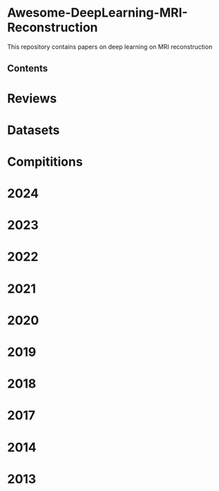 # Awesome-DeepLearning-MRI-Reconstruction
This repository contains papers on deep learning on MRI reconstruction 

## Contents

# Reviews
# Datasets
# Compititions
# 2024
# 2023
# 2022
# 2021
# 2020
# 2019
# 2018
# 2017
# 2014
# 2013
